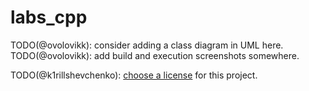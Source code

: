 # labs_cpp

TODO(@ovolovikk): consider adding a class diagram in UML here.
TODO(@ovolovikk): add build and execution screenshots somewhere.

TODO(@k1rillshevchenko): [choose a license](https://choosealicense.com/licenses/) for this project.
